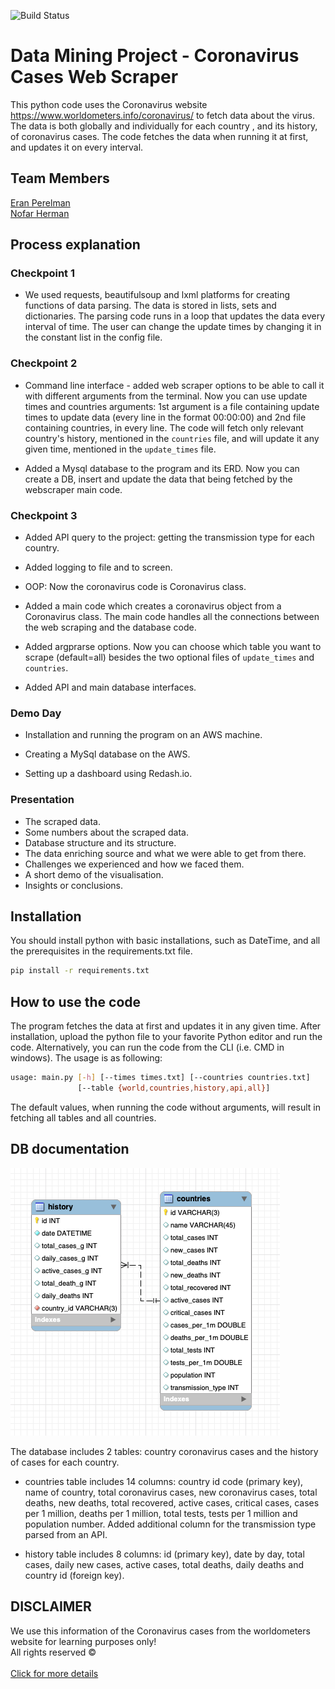 ![Build Status](https://www.itc.tech/wp-content/uploads/2018/03/site-logo.png)

# Data Mining Project - Coronavirus Cases Web Scraper
This python code uses the Coronavirus website https://www.worldometers.info/coronavirus/ to fetch data about the virus. The data is both globally and individually for each country , and its history, of coronavirus cases. The code fetches the data when running it at first, and updates it on every interval.

## Team Members
[Eran Perelman](https://github.com/EranPer/ "Eran Perelman's GitHub")<br/>
[Nofar Herman](https://github.com/nofr "Nofar Herman's GitHub")<br/>

## Process explanation

### Checkpoint 1
- We used requests, beautifulsoup and lxml platforms for creating functions of data parsing. The data is stored in lists, sets and dictionaries. The parsing code runs in a loop that updates the data every interval of time. The user can change the update times by changing it in the constant list in the config file.

### Checkpoint 2
- Command line interface - added web scraper options to be able to call it with different arguments from the terminal. Now you can use update times and countries arguments: 1st argument is a file containing update times to update data (every line in the format 00:00:00) and 2nd file containing countries, in every line. The code will fetch only relevant country's history, mentioned in the ```countries``` file, and will update it any given time, mentioned in the ```update_times``` file.

- Added a Mysql database to the program and its ERD. Now you can create a DB, insert and update the data that being fetched by the webscraper main code.

### Checkpoint 3
- Added API query to the project: getting the transmission type for each country.

- Added logging to file and to screen.

- OOP: Now the coronavirus code is Coronavirus class.

- Added a main code which creates a coronavirus object from a Coronavirus class. The main code handles all the connections between the web scraping and the database code.

- Added argprarse options. Now you can choose which table you want to scrape (default=all) besides the two optional files of ```update_times``` and ```countries```. 

- Added API and main database interfaces.

### Demo Day
- Installation and running the program on an AWS machine.

- Creating a MySql database on the AWS.

- Setting up a dashboard using Redash.io.

### Presentation

- The scraped data.
- Some numbers about the scraped data.
- Database structure and its structure.
- The data enriching source and what we were able to get from there.
- Challenges we experienced and how we faced them.
- A short demo of the visualisation.
- Insights or conclusions.

## Installation
You should install python with basic installations, such as DateTime, and all the prerequisites in the requirements.txt file.
```bash
pip install -r requirements.txt
```

## How to use the code
The program fetches the data at first and updates it in any given time.
After installation, upload the python file to your favorite Python editor and run the code. 
Alternatively, you can run the code from the CLI (i.e. CMD in windows). The usage is as following:
```bash
usage: main.py [-h] [--times times.txt] [--countries countries.txt]
               [--table {world,countries,history,api,all}]
```
The default values, when running the code without arguments, will result in fetching all tables and all countries.

## DB documentation
![alt text](ERD_coronavirus.png "Coronavirus database")

The database includes 2 tables: country coronavirus cases and the history of cases for each country.

- countries table includes 14 columns: country id code (primary key), name of country, total coronavirus cases, new coronavirus cases, total deaths, new deaths, total recovered, active cases, critical cases, cases per 1 million, deaths per 1 million, total tests, tests per 1 million and population number. Added additional column for the transmission type parsed from an API.

- history table includes 8 columns: id (primary key), date by day, total cases, daily new cases, active cases, total deaths, daily deaths and country id (foreign key).

## DISCLAIMER
We use this information of the Coronavirus cases from the worldometers website for learning purposes only!
<br />All rights reserved ©
<br /><br />[Click for more details](https://www.shorturl.at/bqACD "The motivation")
